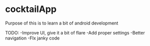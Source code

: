 # cocktailApp

Purpose of this is to learn a bit of android development

TODO:
-Improve UI, give it a bit of flare
-Add proper settings
-Better navigation
-FIx janky code
